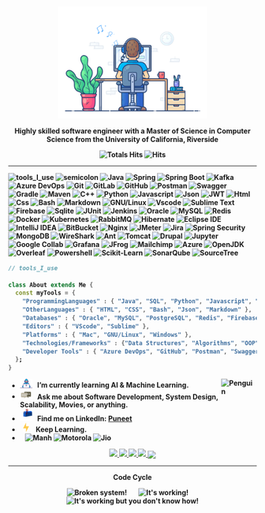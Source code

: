 <div align="center" width="50">

<img src="https://github.com/puneetsinghania/puneetsinghania/blob/main/images/dev-working_rounded.gif?raw=true" href="https://github.com/puneetsinghania" alt="Puneet"  width="60%"/><br> 
  
<p><strong>Highly skilled software engineer with a Master of Science in Computer Science from the University of California, Riverside

<br>


![Totals Hits](https://komarev.com/ghpvc/?username=puneetsinghania&style=flat&color=orange&label=PROFILE+VIEWS)
![Hits](https://hits.seeyoufarm.com/api/count/incr/badge.svg?url=https%3A%2F%2Fgithub.com%2Fpuneetsinghania&count_bg=%2379C83D&title_bg=%23555555&icon=mediafire.svg&icon_color=%23E7E7E7&title=HITS&edge_flat=false)
<br>
</div>

<hr></hr>

![tools_I_use](https://img.shields.io/badge/-%F0%9F%9A%80%20Tools%20I%20use-orange)
![semicolon](https://img.shields.io/badge/-%3A-orange)
![Java](https://img.shields.io/badge/Java-ED8B00?style=for-the-badge&logo=openjdk&logoColor=white)
![Spring](https://img.shields.io/badge/Spring-6DB33F?style=for-the-badge&logo=spring&logoColor=white)
![Spring Boot](https://img.shields.io/badge/Spring%20Boot-6DB33F.svg?style=for-the-badge&logo=Spring-Boot&logoColor=white)
![Kafka](https://img.shields.io/badge/Apache%20Kafka-231F20.svg?style=for-the-badge&logo=Apache-Kafka&logoColor=white)
![Azure DevOps](https://img.shields.io/badge/azure-%230072C6.svg?style=for-the-badge&logo=azure-devops&logoColor=white)
![Git](https://img.shields.io/badge/Git-F05032.svg?style=for-the-badge&logo=Git&logoColor=white)
![GitLab](https://img.shields.io/badge/GitLab-FC6D26.svg?style=for-the-badge&logo=GitLab&logoColor=white)
![GitHub](https://img.shields.io/badge/GitHub-100000?style=for-the-badge&logo=github&logoColor=white)
![Postman](https://img.shields.io/badge/Postman-FF6C37.svg?style=for-the-badge&logo=Postman&logoColor=white)
![Swagger](https://img.shields.io/badge/Swagger-85EA2D.svg?style=for-the-badge&logo=Swagger&logoColor=black)
![Gradle](https://img.shields.io/badge/Gradle-02303A.svg?style=for-the-badge&logo=Gradle&logoColor=white)
![Maven](https://img.shields.io/badge/Apache%20Maven-C71A36.svg?style=for-the-badge&logo=Apache-Maven&logoColor=white)
![C++](https://img.shields.io/badge/C%2B%2B-00599C?style=flat&logo=c%2B%2B&logoColor=white)
![Python](https://img.shields.io/badge/Python-FFD43B?style=flat&logo=python&logoColor=darkgreen)
![Javascript](https://img.shields.io/badge/JavaScript-323330?style=flat&logo=javascript&logoColor=F7DF1E)
![Json](https://img.shields.io/badge/JSON-000000.svg?style=for-the-badge&logo=JSON&logoColor=white)
![JWT](https://img.shields.io/badge/JSON%20Web%20Tokens-000000.svg?style=for-the-badge&logo=JSON-Web-Tokens&logoColor=white)
![Html](https://img.shields.io/badge/HTML5-E34F26?style=flat&logo=html5&logoColor=white)
![Css](https://img.shields.io/badge/CSS3-1572B6?style=flat&logo=css3&logoColor=white)
![Bash](https://img.shields.io/badge/GNU%20Bash-4EAA25?style=flat&logo=GNU%20Bash&logoColor=white)
![Markdown](https://img.shields.io/badge/Markdown-000000?style=flat&logo=markdown&logoColor=white)
![GNU/Linux](https://img.shields.io/badge/Linux-FCC624?style=flat&logo=linux&logoColor=black)
![Vscode](https://img.shields.io/badge/Visual_Studio_Code-0078D4?style=flat&logo=visual%20studio%20code&logoColor=white)
![Sublime Text](https://img.shields.io/badge/sublime_text-%23575757.svg?&style=flat&logo=sublime-text&logoColor=important)
![Firebase](https://img.shields.io/badge/firebase-ffca28?style=flat&logo=firebase&logoColor=black)
![Sqlite](https://img.shields.io/badge/SQLite-07405E?style=flat&logo=sqlite&logoColor=white)
![JUnit](https://img.shields.io/badge/JUnit5-25A162.svg?style=for-the-badge&logo=JUnit5&logoColor=white)
![Jenkins](https://img.shields.io/badge/Jenkins-D24939.svg?style=for-the-badge&logo=Jenkins&logoColor=white)
![Oracle](https://img.shields.io/badge/Oracle-F80000.svg?style=for-the-badge&logo=Oracle&logoColor=white)
![MySQL](https://img.shields.io/badge/MySQL-4479A1.svg?style=for-the-badge&logo=MySQL&logoColor=white)
![Redis](https://img.shields.io/badge/Redis-DC382D.svg?style=for-the-badge&logo=Redis&logoColor=white)
![Docker](https://img.shields.io/badge/Docker-2496ED.svg?style=for-the-badge&logo=Docker&logoColor=white)
![Kubernetes](https://img.shields.io/badge/Kubernetes-326CE5.svg?style=for-the-badge&logo=Kubernetes&logoColor=white)
![RabbitMQ](https://img.shields.io/badge/RabbitMQ-FF6600.svg?style=for-the-badge&logo=RabbitMQ&logoColor=white)
![Hibernate](https://img.shields.io/badge/Hibernate-59666C.svg?style=for-the-badge&logo=Hibernate&logoColor=white)
![Eclipse IDE](https://img.shields.io/badge/Eclipse%20IDE-2C2255.svg?style=for-the-badge&logo=Eclipse-IDE&logoColor=white)
![IntelliJ IDEA](https://img.shields.io/badge/IntelliJ%20IDEA-000000.svg?style=for-the-badge&logo=IntelliJ-IDEA&logoColor=white)
![BitBucket](https://img.shields.io/badge/Bitbucket-0052CC.svg?style=for-the-badge&logo=Bitbucket&logoColor=white)
![Nginx](https://img.shields.io/badge/NGINX-009639.svg?style=for-the-badge&logo=NGINX&logoColor=white)
![JMeter](https://img.shields.io/badge/Apache%20JMeter-D22128.svg?style=for-the-badge&logo=Apache-JMeter&logoColor=white)
![Jira](https://img.shields.io/badge/Jira-0052CC.svg?style=for-the-badge&logo=Jira&logoColor=white)
![Spring Security](https://img.shields.io/badge/Spring%20Security-6DB33F.svg?style=for-the-badge&logo=Spring-Security&logoColor=white)
![MongoDB](https://img.shields.io/badge/MongoDB-47A248.svg?style=for-the-badge&logo=MongoDB&logoColor=white)
![WireShark](https://img.shields.io/badge/Wireshark-1679A7.svg?style=for-the-badge&logo=Wireshark&logoColor=white)
![Ant](https://img.shields.io/badge/Apache%20Ant-A81C7D.svg?style=for-the-badge&logo=Apache-Ant&logoColor=white)
![Tomcat](https://img.shields.io/badge/Apache%20Tomcat-F8DC75.svg?style=for-the-badge&logo=Apache-Tomcat&logoColor=black)
![Drupal](https://img.shields.io/badge/Drupal-0678BE.svg?style=for-the-badge&logo=Drupal&logoColor=white)
![Jupyter](https://img.shields.io/badge/Jupyter-F37626.svg?style=for-the-badge&logo=Jupyter&logoColor=white)
![Google Collab](https://img.shields.io/badge/Google%20Colab-F9AB00.svg?style=for-the-badge&logo=Google-Colab&logoColor=white)
![Grafana](https://img.shields.io/badge/Grafana-F46800.svg?style=for-the-badge&logo=Grafana&logoColor=white)
![JFrog](https://img.shields.io/badge/JFrog-40BE46.svg?style=for-the-badge&logo=JFrog&logoColor=white)
![Mailchimp](https://img.shields.io/badge/MailChimp-FFE01B.svg?style=for-the-badge&logo=MailChimp&logoColor=black)
![Azure](https://img.shields.io/badge/Microsoft%20Azure-0078D4.svg?style=for-the-badge&logo=Microsoft-Azure&logoColor=white)
![OpenJDK](https://img.shields.io/badge/OpenJDK-000000.svg?style=for-the-badge&logo=OpenJDK&logoColor=white)
![Overleaf](https://img.shields.io/badge/Overleaf-47A141.svg?style=for-the-badge&logo=Overleaf&logoColor=white)
![Powershell](https://img.shields.io/badge/PowerShell-5391FE.svg?style=for-the-badge&logo=PowerShell&logoColor=white)
![Scikit-Learn](https://img.shields.io/badge/scikitlearn-F7931E.svg?style=for-the-badge&logo=scikit-learn&logoColor=white)
![SonarQube](https://img.shields.io/badge/SonarQube-4E9BCD.svg?style=for-the-badge&logo=SonarQube&logoColor=white)
![SourceTree](https://img.shields.io/badge/Sourcetree-0052CC.svg?style=for-the-badge&logo=Sourcetree&logoColor=white)

```dart
// tools_I_use

class About extends Me { 
  const myTools = {  
    "ProgrammingLanguages" : { "Java", "SQL", "Python", "Javascript", "C++" },
    "OtherLanguages" : { "HTML", "CSS", "Bash", "Json", "Markdown" },
    "Databases" : { "Oracle", "MySQL", "PostgreSQL", "Redis", "Firebase", "Sqlite" },
    "Editors" : { "VScode", "Sublime" },
    "Platforms" : { "Mac", "GNU/Linux", "Windows" },
    "Technologies/Frameworks" : {"Data Structures", "Algorithms", "OOP", "REST", "Spring Boot", "Kafka", "Microservices", "Git", "Gradle", "Maven", "JPA", "JUnit", "TestNG", "Linux", "Jenkins", "Drupal", "ArcGIS", "ArcGIS Storymaps", "MailChimp"},
    "Developer Tools" : { "Azure DevOps", "GitHub", "Postman", "Swagger", "MySql Workbench", "Visual Studio Code", "IntelliJ", "Eclipse"}
  };
}
```

-  <img alt="GIF" src="https://github.com/puneetsinghania/puneetsinghania/blob/main/images/Developer.gif" width="25" /> &nbsp; I’m currently learning **AI & Machine Learning**. <img align="right" src="https://raw.githubusercontent.com/Tarikul-Islam-Anik/Animated-Fluent-Emojis/master/Emojis/Animals/Penguin.png" alt="Penguin" width="15%" /><br>
- <img src="https://github.com/puneetsinghania/puneetsinghania/blob/main/images/message.gif?raw=true" width="25" />&nbsp;&nbsp; Ask me about **Software Development, System Design, Scalability, Movies, or anything**. <br>
- <img src="https://github.com/puneetsinghania/puneetsinghania/blob/main/images/letterbox.gif?raw=true" width="25" /> &nbsp; Find me on LinkedIn: **[Puneet](https://www.linkedin.com/in/puneet-singhania)**<br>
- &nbsp;&nbsp;<img src="https://github.com/puneetsinghania/puneetsinghania/blob/main/images/lightning.gif?raw=true" width="12" />&nbsp;&nbsp;&nbsp;&nbsp;Keep Learning.<br>
- &nbsp;&nbsp; ![Manh](https://img.shields.io/badge/Manh-blue.svg?style=for-the-badge&logo=&logoColor) ![Motorola](https://img.shields.io/badge/Motorola-E1140A.svg?style=for-the-badge&logo=Motorola&logoColor=white) ![Jio](https://img.shields.io/badge/Jio-blue.svg?style=for-the-badge&logo=Reliance%20industries%20limited&logoColor) <br>

<div align="center" >
<a  href="https://github.com/puneetsinghania">

<img src="http://github-profile-summary-cards.vercel.app/api/cards/stats?username=puneetsinghania&theme=chartreuse_dark" width="32.5%">
<img src="http://github-profile-summary-cards.vercel.app/api/cards/repos-per-language?username=puneetsinghania&theme=chartreuse_dark" width="32.5%">
<img src="http://github-profile-summary-cards.vercel.app/api/cards/most-commit-language?username=puneetsinghania&theme=chartreuse_dark" width="32.5%">
<img src="http://github-profile-summary-cards.vercel.app/api/cards/productive-time?username=puneetsinghania&theme=chartreuse_dark&utcOffset=8" width="32.5%">
<img align="center" src="http://github-profile-summary-cards.vercel.app/api/cards/profile-details?username=puneetsinghania&theme=chartreuse_dark" >

</a>
  
<hr></hr>

**Code Cycle**<br>

<img src="https://raw.githubusercontent.com/Tarikul-Islam-Anik/Animated-Fluent-Emojis/master/Emojis/Smilies/Face%20with%20Spiral%20Eyes.png" width="10%" alt="Broken system!"/>
&nbsp;&nbsp;&nbsp;&nbsp;&nbsp;
<img src="https://raw.githubusercontent.com/Tarikul-Islam-Anik/Animated-Fluent-Emojis/master/Emojis/Smilies/Relieved%20Face.png" width="10%" alt="It's working!"/>
&nbsp;&nbsp;&nbsp;&nbsp;&nbsp;
<img src="https://raw.githubusercontent.com/Tarikul-Islam-Anik/Animated-Fluent-Emojis/master/Emojis/Smilies/Astonished%20Face.png" width="10%" alt="It's working but you don't know how!"/><br>


<!--img src="https://github.com/puneetsinghania/puneetsinghania/blob/main/images/this_page_is.gif?raw=true"  width="40%"/-->

</div>
